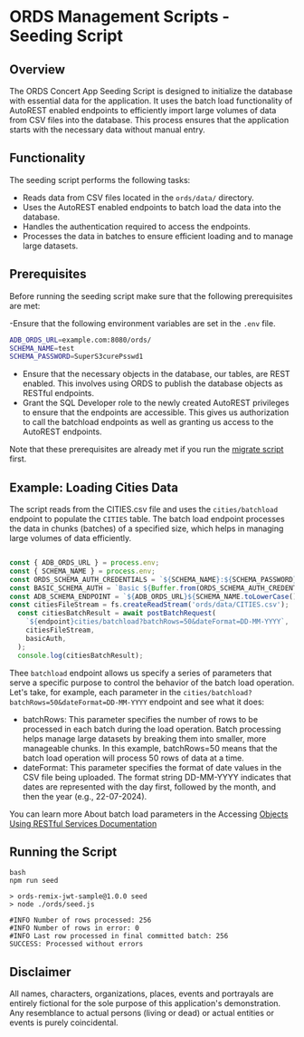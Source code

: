 # ORDS Management Scripts - Seeding Script 

## Overview

The ORDS Concert App Seeding Script is designed to initialize the database with essential data for the application. It uses the batch load functionality of AutoREST enabled endpoints to efficiently import large volumes of data from CSV files into the database. This process ensures that the application starts with the necessary data without manual entry.

## Functionality

The seeding script performs the following tasks:

- Reads data from CSV files located in the `ords/data/` directory.
- Uses the AutoREST enabled endpoints to batch load the data into the database.
- Handles the authentication required to access the endpoints.
- Processes the data in batches to ensure efficient loading and to manage large datasets.

## Prerequisites

Before running the seeding script make sure that the following prerequisites are met:

-Ensure that the following environment variables are set in the `.env` file.

```bash
ADB_ORDS_URL=example.com:8080/ords/
SCHEMA_NAME=test
SCHEMA_PASSWORD=SuperS3curePsswd1
```

- Ensure that the necessary objects in the database, our tables, are REST enabled. This involves using ORDS to publish the database objects as RESTful endpoints.
- Grant the SQL Developer role to the newly created AutoREST privileges to ensure that the endpoints are accessible. This gives us authorization to call the batchload endpoints as well as granting us access to the AutoREST endpoints. 

Note that these prerequisites are already met if you run the [migrate script](../migrateScripts/README.md) first.

## Example: Loading Cities Data

The script reads from the CITIES.csv file and uses the `cities/batchload` endpoint to populate the `CITIES` table. The batch load endpoint processes the data in chunks (batches) of a specified size, which helps in managing large volumes of data efficiently.

```js

const { ADB_ORDS_URL } = process.env;
const { SCHEMA_NAME } = process.env;
const ORDS_SCHEMA_AUTH_CREDENTIALS = `${SCHEMA_NAME}:${SCHEMA_PASSWORD}`;
const BASIC_SCHEMA_AUTH = `Basic ${Buffer.from(ORDS_SCHEMA_AUTH_CREDENTIALS).toString('base64')}`;
const ADB_SCHEMA_ENDPOINT = `${ADB_ORDS_URL}${SCHEMA_NAME.toLowerCase()}/`;
const citiesFileStream = fs.createReadStream('ords/data/CITIES.csv');
  const citiesBatchResult = await postBatchRequest(
    `${endpoint}cities/batchload?batchRows=50&dateFormat=DD-MM-YYYY`,
    citiesFileStream,
    basicAuth,
  );
  console.log(citiesBatchResult);
```

Thee `batchload` endpoint allows us specify a series of parameters that serve a specific purpose to control the behavior of the batch load operation. Let's take, for example, each parameter in the `cities/batchload?batchRows=50&dateFormat=DD-MM-YYYY` endpoint and see what it does:

- batchRows: This parameter specifies the number of rows to be processed in each batch during the load operation. Batch processing helps manage large datasets by breaking them into smaller, more manageable chunks. In this example, batchRows=50 means that the batch load operation will process 50 rows of data at a time.
- dateFormat: This parameter specifies the format of date values in the CSV file being uploaded. The format string DD-MM-YYYY indicates that dates are represented with the day first, followed by the month, and then the year (e.g., 22-07-2024).

You can learn more About batch load parameters in the Accessing [Objects Using RESTful Services Documentation](https://docs.oracle.com/en/database/oracle/oracle-rest-data-services/24.2/orddg/developing-REST-applications.html#GUID-CA242E61-9012-4081-85A0-CC410B18A3CD)

## Running the Script

```
bash
npm run seed

> ords-remix-jwt-sample@1.0.0 seed
> node ./ords/seed.js

#INFO Number of rows processed: 256
#INFO Number of rows in error: 0
#INFO Last row processed in final committed batch: 256
SUCCESS: Processed without errors

```

## Disclaimer

All names, characters, organizations, places, events and portrayals are entirely fictional for the sole purpose of this application's demonstration. Any resemblance to actual persons (living or dead) or actual entities or events is purely coincidental.